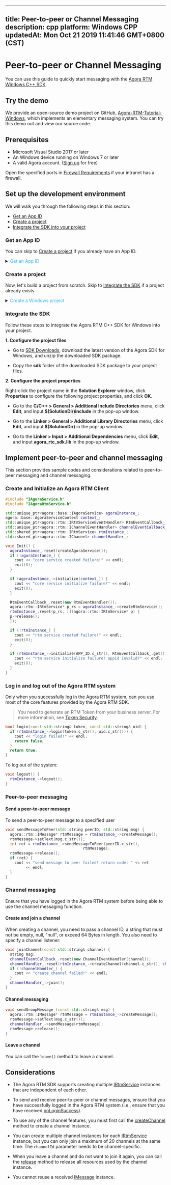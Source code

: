 
---
title: Peer-to-peer or Channel Messaging
description: cpp
platform: Windows CPP
updatedAt: Mon Oct 21 2019 11:41:46 GMT+0800 (CST)
---
# Peer-to-peer or Channel Messaging

You can use this guide to quickly start messaging with the [Agora RTM Windows C++ SDK](https://docs.agora.io/en/Real-time-Messaging/downloads). 


## Try the demo

We provide an open-source demo project on GitHub, [Agora-RTM-Tutorial-Windows](https://github.com/AgoraIO/RTM/tree/master/Agora-RTM-Tutorial-Windows), which implements an elementary messaging system. You can try this demo out and view our source code.

## Prerequisites



- Microsoft Visual Studio 2017 or later
- An Windows device running on Windows 7 or later
- A valid Agora account. ([Sign up](https://sso.agora.io/en/signup) for free)

<div class="alert note">Open the specified ports in <a href="https://docs.agora.io/en/Agora%20Platform/firewall?platform=All%20Platforms">Firewall Requirements</a > if your intranet has a firewall.</div> 





<a name="setup"></a>

## Set up the development environment

We will walk you through the following steps in this section:

- [Get an App ID](#appid)
- [Create a project](#create)
- [Integrate the SDK into your project](#sdk)


### <a name="appid"></a>Get an App ID

You can skip to [Create a project](#create) if you already have an App ID. 

<details>
	<summary><font color="#3ab7f8">Get an App ID</font></summary>
	
1. Sign up for a developer account at [Agora Dashboard](https://dashboard.agora.io/). See [Sign in and Sign up](../../en/Real-time-Messaging/sign_in_and_sign_up.md).

2. Click **Get Started** under **Projects**.

	![](https://web-cdn.agora.io/docs-files/1563523371446)

3. Input your project name in the pop-up window and click **Create**. Follow the on-screen instructions to get to know the basic steps to start a video call. Once the project is created, you can find it under **Projects**.

	![](https://web-cdn.agora.io/docs-files/1563523478084)
	
4. Click the **Edit** button behind the new project, or the **Project Management** button ![](https://web-cdn.agora.io/docs-files/1551254998344) in the left navigation menu to go to the **Project Management** page.

 ![](https://web-cdn.agora.io/docs-files/1563523678240)

5. On the **Project Management** panel, find the **App ID** of your project.

 ![](https://web-cdn.agora.io/docs-files/1563523737158)
</details>

### <a name="create"></a> Create a project

Now, let's build a project from scratch. Skip to [Integrate the SDK](#sdk) if a project already exists.

<details>
	<summary><font color="#3ab7f8">Create a Windows project</font></summary>
	
1. Open <b>Microsoft Visual Studio</b> and click <b>Create new project</b>.
2. On the <b>New Project</b> panel, choose <b>MFC Application</b> as the project type, input the project name, choose the project location, and click <b>OK</b>.
3. On the <b>MFC Application</b> panel, choose <b>Application type > Dialog based</b>, and click <b>Finish</b>.
	
</details>


### <a name="sdk"></a> Integrate the SDK

Follow these steps to integrate the Agora RTM C++ SDK for Windows into your project.

**1. Configure the project files**

- Go to [SDK Downloads](https://docs.agora.io/en/Agora%20Platform/downloads), download the latest version of the Agora SDK for Windows, and unzip the downloaded SDK package.

- Copy the **sdk** folder of the downloaded SDK package to your project files.

**2. Configure the project properties**

Right-click the project name in the **Solution Explorer** window, click **Properties** to configure the following project properties, and click **OK**.

- Go to the **C/C++ > General > Additional Include Directories** menu, click **Edit**, and input **$(SolutionDir)include** in the pop-up window.

- Go to the **Linker > General > Additional Library Directories** menu, click **Edit**, and input **$(SolutionDir)** in the pop-up window.

- Go to the **Linker > Input > Additional Dependencies** menu, click **Edit**, and input **agora_rtc_sdk.lib** in the pop-up window.


## Implement peer-to-peer and channel messaging

This section provides sample codes and considerations related to peer-to-peer messaging and channel messaging. 



### Create and Initialize an Agora RTM Client


```cpp
#include "IAgoraService.h" 
#include "IAgoraRtmService.h"

std::unique_ptr<agora::base::IAgoraService> agoraInstance_;
agora::base::AgoraServiceContext context_;
std::unique_ptr<agora::rtm::IRtmServiceEventHandler> RtmEventCallback_;
std::unique_ptr<agora::rtm::IChannelEventHandler> channelEventCallback_;
std::shared_ptr<agora::rtm::IRtmService> rtmInstance_;
std::shared_ptr<agora::rtm::IChannel> channelHandler_;

void Init() {
  agoraInstance_.reset(createAgoraService());
  if (!agoraInstance_) {
    cout << "core service created failure!" << endl;
    exit(0);
  }

  if (agoraInstance_->initialize(context_)) {
    cout << "core service initialize failure!" << endl;
    exit(0);
  }

  RtmEventCallback_.reset(new RtmEventHandler());
  agora::rtm::IRtmService* p_rs = agoraInstance_->createRtmService();
  rtmInstance_.reset(p_rs, [](agora::rtm::IRtmService* p) {
  p->release();
  });

  if (!rtmInstance_) {
    cout << "rtm service created failure!" << endl;
    exit(0);
  }

  if (rtmInstance_->initialize(APP_ID.c_str(), RtmEventCallback_.get())) {
    cout << "rtm service initialize failure! appid invalid?" << endl;
    exit(0);
  }
}
```

### Log in and log out of the Agora RTM system

Only when you successfully log in the Agora RTM system, can you use most of the core features provided by the Agora RTM SDK. 

> You need to generate an RTM Token from your business server. For more information, see [Token Security](../../en/Real-time-Messaging/rtm_token.md).

```cpp
bool login(const std::string& token, const std::string& uid) {
  if (rtmInstance_->login(token.c_str(), uid.c_str())) {
    cout << "login failed!" << endl;
    return false;
  }
  return true;
}
```

To log out of the system:

```cpp
void logout() {
  rtmInstance_->logout();
}
```

### Peer-to-peer messaging

#### Send a peer-to-peer message

To send a peer-to-peer message to a specified user

```cpp
void sendMessageToPeer(std::string peerID, std::string msg) {
  agora::rtm::IMessage* rtmMessage = rtmInstance_->createMessage();
  rtmMessage->setText(msg.c_str());
  int ret = rtmInstance_->sendMessageToPeer(peerID.c_str(),
                                  rtmMessage);
  rtmMessage->release();
  if (ret) {
    cout << "send message to peer failed! return code: " << ret
         << endl;
  }
}
```



### Channel messaging

Ensure that you have logged in the Agora RTM system before being able to use the channel messaging function. 

#### Create and join a channel

When creating a channel, you need to pass a channel ID, a string that must not be empty, null, "null", or exceed 64 Bytes in length. You also need to specify a channel listener: 

```cpp
void joinChannel(const std::string& channel) {
  string msg;
  channelEventCallback_.reset(new ChannelEventHandler(channel));
  channelHandler_.reset(rtmInstance_->createChannel(channel.c_str(), channelEventCallback_.get()))
  if (!channelHandler_) {
    cout << "create channel failed!" << endl;
  }
  channelHandler_->join();
}
```


#### Channel messaging

```cpp
void sendGroupMessage (const std::string& msg) {
  agora::rtm::IMessage* rtmMessage = rtmInstance_->createMessage();
  rtmMessage->setText(msg.c_str());
  channelHandler_->sendMessage(rtmMessage);
  rtmMessage->release();
}
```

#### Leave a channel

You can call the `leave()` method to leave a channel. 

## Considerations


- The Agora RTM SDK supports creating multiple [IRtmService](https://docs.agora.io/en/Real-time-Messaging/API%20Reference/RTM_cpp/classagora_1_1rtm_1_1_i_rtm_service.html) instances that are independent of each other. 

-  To send and receive peer-to-peer or channel messages, ensure that you have successfully logged in the Agora RTM system (i.e., ensure that you have received [onLoginSuccess](https://docs.agora.io/en/Real-time-Messaging/API%20Reference/RTM_cpp/classagora_1_1rtm_1_1_i_rtm_service_event_handler.html#a8cf1b2be30172004f595484e0a194d76)). 

- To use any of the channel features, you must first call the [createChannel](https://docs.agora.io/en/Real-time-Messaging/API%20Reference/RTM_cpp/classagora_1_1rtm_1_1_i_rtm_service.html#a0196e60ee165f6c97f561cf71499d377) method to create a channel instance. 
- You can create multiple channel instances for each [IRtmService](https://docs.agora.io/en/Real-time-Messaging/API%20Reference/RTM_cpp/classagora_1_1rtm_1_1_i_rtm_service.html) instance, but you can only join a maximum of 20 channels at the same time. The `channelId` parameter needs to be channel-specific.

- When you leave a channel and do not want to join it again, you can call the [release](https://docs.agora.io/en/Real-time-Messaging/API%20Reference/RTM_cpp/classagora_1_1rtm_1_1_i_channel.html#af1c6a2e044136c3a25fb8a663cf5e90b) method to release all resources used by the channel instance.

- You cannot reuse a received [IMessage](https://docs.agora.io/en/Real-time-Messaging/API%20Reference/RTM_cpp/classagora_1_1rtm_1_1_i_message.html) instance.


